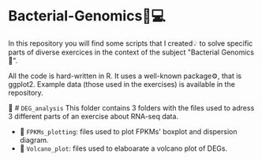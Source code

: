 # Bacterial-Genomics🧬💻
In this repository you will find some scripts that I created💡 to solve specific parts of diverse exercices in the context of the subject "Bacterial Genomics🔬".

All the code is hard-written in R. It uses a well-known package⚙️, that is ggplot2. Example data (those used in the exercises) is available in the repository.

📁 # `DEG_analysis`
This folder contains 3 folders with the files used to adress 3 different parts of an exercise about RNA-seq data.

- 📁 `FPKMs_plotting`: files used to plot FPKMs' boxplot and dispersion diagram.
- 📁 `Volcano_plot`: files used to elaboarate a volcano plot of DEGs. 
